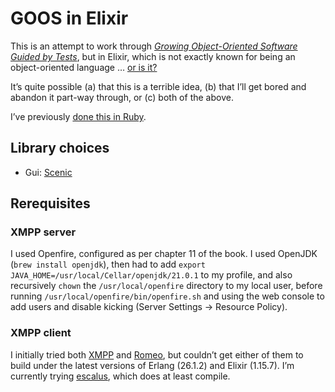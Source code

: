 # GOOS in Elixir

This is an attempt to work through _[Growing Object-Oriented Software Guided by
Tests](http://www.growing-object-oriented-software.com/)_, but in Elixir, which
is not exactly known for being an object-oriented language … [or is
it?](https://elixirforum.com/t/the-oop-concept-according-to-erlang/21078/3)

It’s quite possible (a) that this is a terrible idea, (b) that I’ll get bored
and abandon it part-way through, or (c) both of the above.

I’ve previously [done this in Ruby](https://github.com/kerryb/goos-ruby).

## Library choices

  * Gui: [Scenic](https://hexdocs.pm/scenic/welcome.html)

## Rerequisites

### XMPP server

I used Openfire, configured as per chapter 11 of the book. I used OpenJDK
(`brew install openjdk`), then had to add `export
JAVA_HOME=/usr/local/Cellar/openjdk/21.0.1` to my profile, and also recursively
`chown` the `/usr/local/openfire` directory to my local user, before running
`/usr/local/openfire/bin/openfire.sh` and using the web console to add users
and disable kicking (Server Settings → Resource Policy).

### XMPP client

I initially tried both [XMPP](https://github.com/processone/xmpp) and
[Romeo](https://github.com/scrogson/romeo), but couldn’t get either of them to
build under the latest versions of Erlang (26.1.2) and Elixir (1.15.7). I’m
currently trying [escalus](https://github.com/esl/escalus), which does at least
compile.
